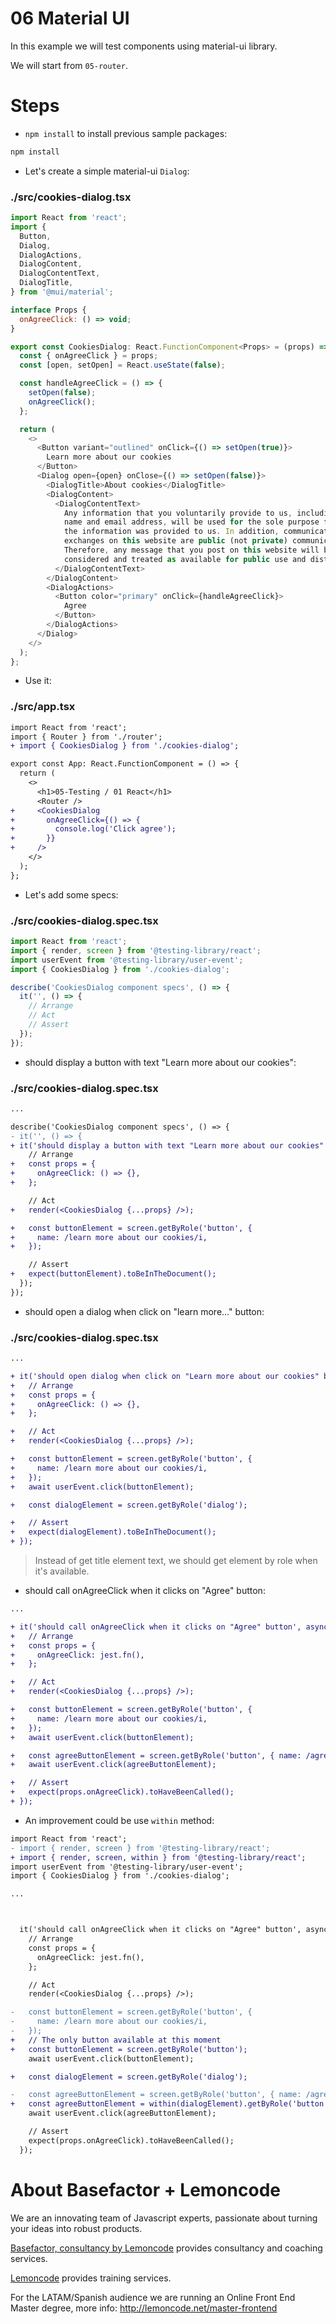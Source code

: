 # 06 Material UI

In this example we will test components using material-ui library.

We will start from `05-router`.

# Steps

- `npm install` to install previous sample packages:

```bash
npm install
```

- Let's create a simple material-ui `Dialog`:

### ./src/cookies-dialog.tsx

```javascript
import React from 'react';
import {
  Button,
  Dialog,
  DialogActions,
  DialogContent,
  DialogContentText,
  DialogTitle,
} from '@mui/material';

interface Props {
  onAgreeClick: () => void;
}

export const CookiesDialog: React.FunctionComponent<Props> = (props) => {
  const { onAgreeClick } = props;
  const [open, setOpen] = React.useState(false);

  const handleAgreeClick = () => {
    setOpen(false);
    onAgreeClick();
  };

  return (
    <>
      <Button variant="outlined" onClick={() => setOpen(true)}>
        Learn more about our cookies
      </Button>
      <Dialog open={open} onClose={() => setOpen(false)}>
        <DialogTitle>About cookies</DialogTitle>
        <DialogContent>
          <DialogContentText>
            Any information that you voluntarily provide to us, including your
            name and email address, will be used for the sole purpose for which
            the information was provided to us. In addition, communication
            exchanges on this website are public (not private) communications.
            Therefore, any message that you post on this website will be
            considered and treated as available for public use and distribution.
          </DialogContentText>
        </DialogContent>
        <DialogActions>
          <Button color="primary" onClick={handleAgreeClick}>
            Agree
          </Button>
        </DialogActions>
      </Dialog>
    </>
  );
};
```

- Use it:

### ./src/app.tsx

```diff
import React from 'react';
import { Router } from './router';
+ import { CookiesDialog } from './cookies-dialog';

export const App: React.FunctionComponent = () => {
  return (
    <>
      <h1>05-Testing / 01 React</h1>
      <Router />
+     <CookiesDialog
+       onAgreeClick={() => {
+         console.log('Click agree');
+       }}
+     />
    </>
  );
};

```

- Let's add some specs:

### ./src/cookies-dialog.spec.tsx

```javascript
import React from 'react';
import { render, screen } from '@testing-library/react';
import userEvent from '@testing-library/user-event';
import { CookiesDialog } from './cookies-dialog';

describe('CookiesDialog component specs', () => {
  it('', () => {
    // Arrange
    // Act
    // Assert
  });
});
```

- should display a button with text "Learn more about our cookies":

### ./src/cookies-dialog.spec.tsx

```diff
...

describe('CookiesDialog component specs', () => {
- it('', () => {
+ it('should display a button with text "Learn more about our cookies"', () => {
    // Arrange
+   const props = {
+     onAgreeClick: () => {},
+   };

    // Act
+   render(<CookiesDialog {...props} />);

+   const buttonElement = screen.getByRole('button', {
+     name: /learn more about our cookies/i,
+   });

    // Assert
+   expect(buttonElement).toBeInTheDocument();
  });
});

```

- should open a dialog when click on "learn more..." button:

### ./src/cookies-dialog.spec.tsx

```diff
...

+ it('should open dialog when click on "Learn more about our cookies" button', async () => {
+   // Arrange
+   const props = {
+     onAgreeClick: () => {},
+   };

+   // Act
+   render(<CookiesDialog {...props} />);

+   const buttonElement = screen.getByRole('button', {
+     name: /learn more about our cookies/i,
+   });
+   await userEvent.click(buttonElement);

+   const dialogElement = screen.getByRole('dialog');

+   // Assert
+   expect(dialogElement).toBeInTheDocument();
+ });

```

> Instead of get title element text, we should get element by role when it's available.

- should call onAgreeClick when it clicks on "Agree" button:

```diff
...

+ it('should call onAgreeClick when it clicks on "Agree" button', async () => {
+   // Arrange
+   const props = {
+     onAgreeClick: jest.fn(),
+   };

+   // Act
+   render(<CookiesDialog {...props} />);

+   const buttonElement = screen.getByRole('button', {
+     name: /learn more about our cookies/i,
+   });
+   await userEvent.click(buttonElement);

+   const agreeButtonElement = screen.getByRole('button', { name: /agree/i });
+   await userEvent.click(agreeButtonElement);

+   // Assert
+   expect(props.onAgreeClick).toHaveBeenCalled();
+ });

```

- An improvement could be use `within` method:

```diff
import React from 'react';
- import { render, screen } from '@testing-library/react';
+ import { render, screen, within } from '@testing-library/react';
import userEvent from '@testing-library/user-event';
import { CookiesDialog } from './cookies-dialog';

...



  it('should call onAgreeClick when it clicks on "Agree" button', async () => {
    // Arrange
    const props = {
      onAgreeClick: jest.fn(),
    };

    // Act
    render(<CookiesDialog {...props} />);

-   const buttonElement = screen.getByRole('button', {
-     name: /learn more about our cookies/i,
-   });
+   // The only button available at this moment
+   const buttonElement = screen.getByRole('button');
    await userEvent.click(buttonElement);

+   const dialogElement = screen.getByRole('dialog');

-   const agreeButtonElement = screen.getByRole('button', { name: /agree/i });
+   const agreeButtonElement = within(dialogElement).getByRole('button');
    await userEvent.click(agreeButtonElement);

    // Assert
    expect(props.onAgreeClick).toHaveBeenCalled();
  });

```

# About Basefactor + Lemoncode

We are an innovating team of Javascript experts, passionate about turning your ideas into robust products.

[Basefactor, consultancy by Lemoncode](http://www.basefactor.com) provides consultancy and coaching services.

[Lemoncode](http://lemoncode.net/services/en/#en-home) provides training services.

For the LATAM/Spanish audience we are running an Online Front End Master degree, more info: http://lemoncode.net/master-frontend
